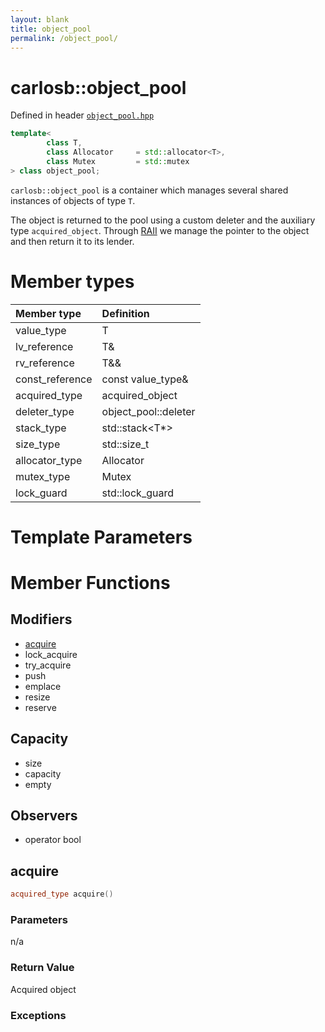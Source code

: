 ```yaml
---
layout: blank
title: object_pool
permalink: /object_pool/
---
```


# carlosb::object_pool
Defined in header [`object_pool.hpp`](../object_pool.hpp)

```c++
template<
        class T,
        class Allocator     = std::allocator<T>,
        class Mutex         = std::mutex
> class object_pool;
```

`carlosb::object_pool` is a container which manages several shared instances of objects of type `T`.

The object is returned to the pool using a custom deleter and the auxiliary type `acquired_object`. Through [RAII](http://en.cppreference.com/w/cpp/language/raii) we manage the pointer to the object and then return it to its lender.

# Member types

| Member type      | Definition                |
|:-----------------|:--------------------------|
| value_type       | T                         |
| lv_reference     | T&                        |
| rv_reference     | T&&                       |
| const_reference  | const value_type&         |
| acquired_type    | acquired_object<T>        |
| deleter_type     | object_pool::deleter      |
| stack_type       | std::stack<T*>            |
| size_type        | std::size_t               |
| allocator_type   | Allocator                 |
| mutex_type       | Mutex                     |
| lock_guard       | std::lock_guard           |



# Template Parameters

# Member Functions

## Modifiers
- [acquire](#acquire)
- lock_acquire
- try_acquire
- push
- emplace
- resize
- reserve

## Capacity
- size
- capacity
- empty

## Observers
- operator bool


## acquire

```c++
acquired_type acquire()
```

### Parameters
n/a

### Return Value
Acquired object

### Exceptions